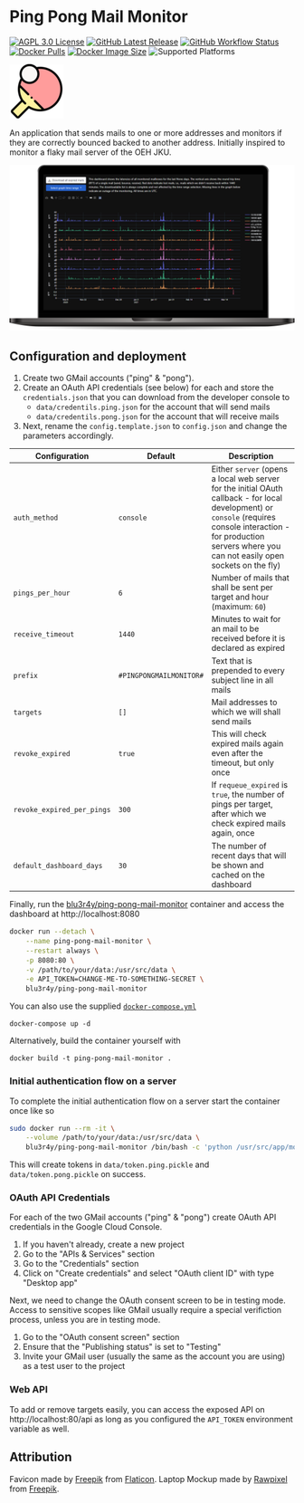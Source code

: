# Ping Pong Mail Monitor

[![AGPL 3.0 License](https://img.shields.io/badge/License-AGPL%203.0-yellow?style=popout-square)](LICENSE.txt)
[![GitHub Latest Release](https://img.shields.io/github/v/release/blu3r4y/ping-pong-mail-monitor?style=popout-square)](https://github.com/blu3r4y/ping-pong-mail-monitor/releases/latest)
[![GitHub Workflow Status](https://img.shields.io/github/workflow/status/blu3r4y/ping-pong-mail-monitor/build-container-images?style=popout-square)](https://github.com/blu3r4y/ping-pong-mail-monitor/actions)
[![Docker Pulls](https://img.shields.io/docker/pulls/blu3r4y/ping-pong-mail-monitor.svg?style=popout-square)](https://hub.docker.com/r/blu3r4y/ping-pong-mail-monitor)
[![Docker Image Size](https://img.shields.io/docker/image-size/blu3r4y/ping-pong-mail-monitor?style=popout-square)](https://hub.docker.com/r/blu3r4y/ping-pong-mail-monitor)
![Supported Platforms](https://img.shields.io/badge/platforms-amd64%20%7C%20arm64-lightgrey?style=popout-square)

![Icon](src/static/favicon.png)

An application that sends mails to one or more addresses and monitors if they are correctly bounced backed to another address.
Initially inspired to monitor a flaky mail server of the OEH JKU.

![Dashboard Screenshot](dashboard.png)

## Configuration and deployment

1. Create two GMail accounts ("ping" & "pong").
2. Create an OAuth API credentials (see below) for each and store the `credentials.json` that you can download from the developer console to
    - `data/credentils.ping.json` for the account that will send mails
    - `data/credentils.pong.json` for the account that will receive mails
3. Next, rename the `config.template.json` to `config.json` and change the parameters accordingly.

| Configuration              | Default                 | Description |
|----------------------------|-------------------------|-------------|
| `auth_method`              | `console`               | Either `server` (opens a local web server for the initial OAuth callback - for local development) or `console` (requires console interaction - for production servers where you can not easily open sockets on the fly) |
| `pings_per_hour`           | `6`                     | Number of mails that shall be sent per target and hour (maximum: `60`) |
| `receive_timeout`          | `1440`                  | Minutes to wait for an mail to be received before it is declared as expired |
| `prefix`                   | `#PINGPONGMAILMONITOR#` | Text that is prepended to every subject line in all mails |
| `targets`                  | `[]`                    | Mail addresses to which we will shall send mails |
| `revoke_expired`           | `true`                  | This will check expired mails again even after the timeout, but only once |
| `revoke_expired_per_pings` | `300`                   | If `requeue_expired` is `true`, the number of pings per target, after which we check expired mails again, once |
| `default_dashboard_days`   | `30`                    | The number of recent days that will be shown and cached on the dashboard |

Finally, run the [blu3r4y/ping-pong-mail-monitor](https://hub.docker.com/r/blu3r4y/ping-pong-mail-monitor) container and access the dashboard at http://localhost:8080

```bash
docker run --detach \
    --name ping-pong-mail-monitor \
    --restart always \
    -p 8080:80 \
    -v /path/to/your/data:/usr/src/data \
    -e API_TOKEN=CHANGE-ME-TO-SOMETHING-SECRET \
    blu3r4y/ping-pong-mail-monitor
```

You can also use the supplied [`docker-compose.yml`](docker-compose.yml)

    docker-compose up -d

Alternatively, build the container yourself with

    docker build -t ping-pong-mail-monitor .

### Initial authentication flow on a server

To complete the initial authentication flow on a server start the container once like so

```bash
sudo docker run --rm -it \
    --volume /path/to/your/data:/usr/src/data \
    blu3r4y/ping-pong-mail-monitor /bin/bash -c 'python /usr/src/app/monitor.py'
```

This will create tokens in `data/token.ping.pickle` and `data/token.pong.pickle` on success.

### OAuth API Credentials

For each of the two GMail accounts ("ping" & "pong") create OAuth API credentials in the Google Cloud Console.

1. If you haven't already, create a new project
2. Go to the "APIs & Services" section
3. Go to the "Credentials" section
4. Click on "Create credentials" and select "OAuth client ID" with type "Desktop app"

Next, we need to change the OAuth consent screen to be in testing mode.
Access to sensitive scopes like GMail usually require a special verifiction process, unless you are in testing mode.

1. Go to the "OAuth consent screen" section
2. Ensure that the "Publishing status" is set to "Testing"
3. Invite your GMail user (usually the same as the account you are using) as a test user to the project

### Web API

To add or remove targets easily, you can access the exposed API on http://localhost:80/api as long as you configured the `API_TOKEN` environment variable as well.

## Attribution

Favicon made by [Freepik](https://www.flaticon.com/authors/freepik) from [Flaticon](https://www.flaticon.com/).
Laptop Mockup made by [Rawpixel](https://www.rawpixel.com/) from [Freepik](http://freepik.com/).
